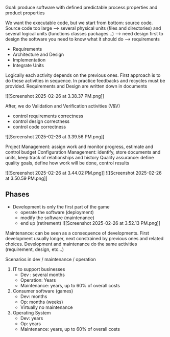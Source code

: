Goal: produce software with defined predictable process properties and product properties

We want the executable code, but we start from bottom: source code.
Source code too large --> several physical units (files and directories) and several logical units (functions classes packages...) --> need design first
to design the software you need to know what it should do --> requirements

- Requirements
- Architecture and Design
- Implementation
- Integrate Units

Logically each activity depends on the previous ones.
First approach is to do these activities in sequence. In practice feedbacks and recycles must be provided.
Requirements and Design are written down in documents

![[Screenshot 2025-02-26 at 3.38.37 PM.png]]

After, we do Validation and Verification activities (V&V)
- control requirements correctness
- control design correctness
- control code correctness

![[Screenshot 2025-02-26 at 3.39.56 PM.png]]

Project Management: assign work and monitor progress, estimate and control budget
Configuration Management: identify, store documents and units, keep track of relationships and history
Quality assurance: define quality goals, define how work will be done, control results

![[Screenshot 2025-02-26 at 3.44.02 PM.png]]
![[Screenshot 2025-02-26 at 3.50.59 PM.png]]

## Phases

- Development is only the first part of the game
	- operate the software (deployment)
	- modify the software (maintenance)
	- end up (retirement)
![[Screenshot 2025-02-26 at 3.52.13 PM.png]]

Maintenance: can be seen as a consequence of developments. First development usually longer, next constrained by previous ones and related choices.
Development and maintenance do the same activities (requirement, design, etc...)

Scenarios in dev / maintenance / operation
1. IT to support businesses
	- Dev : several months
	- Operation: Years
	- Maintenance: years, up to 60% of overall costs
2. Consumer software (games)
	- Dev: months
	- Op: months (weeks)
	- Virtually no maintenance
3. Operating System
	- Dev: years
	- Op: years
	- Maintenance: years, up to 60% of overall costs 

